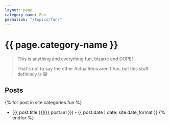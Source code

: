 ```yaml
---
layout: page
category-name: Fun
permalink: "/topics/fun/"
---
```


# {{ page.category-name }}

> This is anything and everything fun, bizarre and DOPE!
>
> That's not to say the other ActualRecs aren't fun, but this stuff definitely is 😸

## Posts

{% for post in site.categories.fun %}
 * [{{ post.title }}]({{ post.url }}) - {{ post.date | date: site.date_format }}
{% endfor %}
